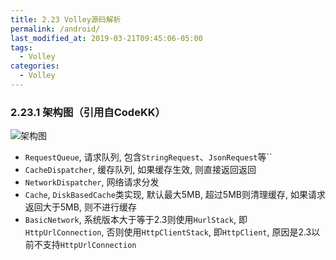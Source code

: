 ```yaml
---
title: 2.23 Volley源码解析
permalink: /android/
last_modified_at: 2019-03-21T09:45:06-05:00
tags:
  - Volley
categories:
  - Volley
---
```


### 2.23.1 架构图（引用自CodeKK）

![架构图](https://raw.githubusercontent.com/android-cn/android-open-project-analysis/master/tool-lib/network/volley/image/design.png)

- `RequestQueue`, 请求队列, 包含`StringRequest`、`JsonRequest`等``
- `CacheDispatcher`, 缓存队列, 如果缓存生效, 则直接返回返回
- `NetworkDispatcher`, 网络请求分发
- `Cache`, `DiskBasedCache`类实现, 默认最大5MB, 超过5MB则清理缓存, 如果请求返回大于5MB, 则不进行缓存
- `BasicNetwork`, 系统版本大于等于2.3则使用`HurlStack`, 即`HttpUrlConnection`, 否则使用`HttpClientStack`, 即`HttpClient`, 原因是2.3以前不支持`HttpUrlConnection`
